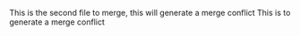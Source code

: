 This is the second file to merge, this will generate a merge conflict
This is to generate a merge conflict
